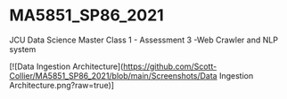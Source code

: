 # MA5851_SP86_2021
JCU Data Science Master Class 1 - Assessment 3 -Web Crawler and NLP system

[![Data Ingestion Architecture](https://github.com/Scott-Collier/MA5851_SP86_2021/blob/main/Screenshots/Data Ingestion Architecture.png?raw=true)]

